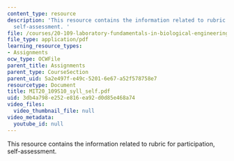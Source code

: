 ```yaml
---
content_type: resource
description: 'This resource contains the information related to rubric for participation,
  self-assessment. '
file: /courses/20-109-laboratory-fundamentals-in-biological-engineering-spring-2010/3db4a798e252e816ea92d0d85e468a74_MIT20_109S10_syll_self.pdf
file_type: application/pdf
learning_resource_types:
- Assignments
ocw_type: OCWFile
parent_title: Assignments
parent_type: CourseSection
parent_uid: 5a2e497f-e49c-5201-6e67-a52f578758e7
resourcetype: Document
title: MIT20_109S10_syll_self.pdf
uid: 3db4a798-e252-e816-ea92-d0d85e468a74
video_files:
  video_thumbnail_file: null
video_metadata:
  youtube_id: null
---
```

This resource contains the information related to rubric for participation, self-assessment. 

